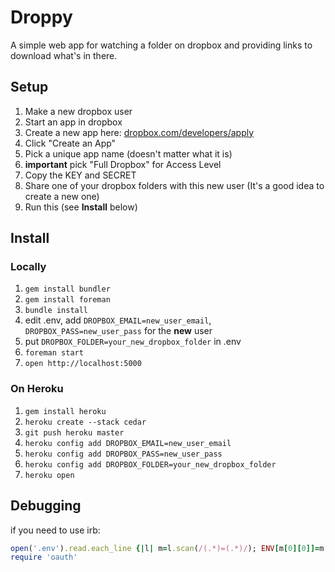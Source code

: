 Droppy
======

A simple web app for watching a folder on dropbox and providing links to download what's in there.

Setup
-----

1. Make a new dropbox user
1. Start an app in dropbox
  1. Create a new app here: [dropbox.com/developers/apply](https://www.dropbox.com/developers/apply)
  1. Click "Create an App"
  1. Pick a unique app name (doesn't matter what it is)
  1. **important** pick "Full Dropbox" for Access Level
  1. Copy the KEY and SECRET
1. Share one of your dropbox folders with this new user (It's a good idea to create a new one)
1. Run this (see **Install** below)


Install
-------

### Locally

1. `gem install bundler`
1. `gem install foreman`
1. `bundle install`
1. edit .env, add `DROPBOX_EMAIL=new_user_email`, `DROPBOX_PASS=new_user_pass` for the **new** user
1. put `DROPBOX_FOLDER=your_new_dropbox_folder` in .env
1. `foreman start`
1. `open http://localhost:5000`


### On Heroku

1. `gem install heroku`
1. `heroku create --stack cedar`
1. `git push heroku master`
1. `heroku config add DROPBOX_EMAIL=new_user_email`
1. `heroku config add DROPBOX_PASS=new_user_pass`
1. `heroku config add DROPBOX_FOLDER=your_new_dropbox_folder`
1. `heroku open`


Debugging
---------

if you need to use irb:

```ruby
open('.env').read.each_line {|l| m=l.scan(/(.*)=(.*)/); ENV[m[0][0]]=m[0][1] }
require 'oauth'
```
